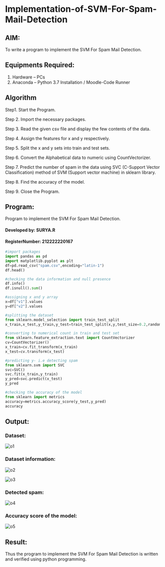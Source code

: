# Implementation-of-SVM-For-Spam-Mail-Detection

## AIM:

To write a program to implement the SVM For Spam Mail Detection.

## Equipments Required:

1. Hardware – PCs
2. Anaconda – Python 3.7 Installation / Moodle-Code Runner

## Algorithm

Step1. Start the Program.

Step 2. Import the necessary packages.

Step 3. Read the given csv file and display the few contents of the data.

Step 4. Assign the features for x and y respectively.

Step 5. Split the x and y sets into train and test sets.

Step 6. Convert the Alphabetical data to numeric using CountVectorizer.

Step 7. Predict the number of spam in the data using SVC (C-Support Vector Classification) method of SVM (Support vector machine) in sklearn library.

Step 8. Find the accuracy of the model.

Step 9. Close the Program.

## Program:

Program to implement the SVM For Spam Mail Detection.

#### Developed by: SURYA.R

#### RegisterNumber: 212222220167

```python
#import packages
import pandas as pd
import matplotlib.pyplot as plt
df=pd.read_csv("spam.csv",encoding="latin-1")
df.head()

#checking the data information and null presence
df.info()
df.isnull().sum()

#assigning x and y array
x=df["v1"].values
y=df["v2"].values

#splitting the dataset
from sklearn.model_selection import train_test_split
x_train,x_test,y_train,y_test=train_test_split(x,y,test_size=0.2,random_state=0)

#converting to numerical count in train and test set
from sklearn.feature_extraction.text import CountVectorizer
cv=CountVectorizer()
x_train=cv.fit_transform(x_train)
x_test=cv.transform(x_test)

#predicting y- i.e detecting spam
from sklearn.svm import SVC
svc=SVC()
svc.fit(x_train,y_train)
y_pred=svc.predict(x_test)
y_pred

#checking the accuracy of the model
from sklearn import metrics
accuracy=metrics.accuracy_score(y_test,y_pred)
accuracy
```

## Output:

### Dataset:

![o1](https://github.com/ATHMAJ03/Implementation-of-SVM-For-Spam-Mail-Detection/assets/118753139/1c52f7b0-9edf-4d3e-af8c-ea891fa84c75)

### Dataset information:

![o2](https://github.com/ATHMAJ03/Implementation-of-SVM-For-Spam-Mail-Detection/assets/118753139/e17e41a6-cef1-4568-9e24-6924d7121771)

![o3](https://github.com/ATHMAJ03/Implementation-of-SVM-For-Spam-Mail-Detection/assets/118753139/3b1347c8-2168-4e05-ba72-68b833be85bf)

### Detected spam:

![o4](https://github.com/ATHMAJ03/Implementation-of-SVM-For-Spam-Mail-Detection/assets/118753139/b1b57d3e-fd05-43e1-a270-42d31e6066e8)


### Accuracy score of the model:

![o5](https://github.com/ATHMAJ03/Implementation-of-SVM-For-Spam-Mail-Detection/assets/118753139/aedc79a5-6359-48ef-a7a9-989c30c4438d)


## Result:

Thus the program to implement the SVM For Spam Mail Detection is written and verified using python programming.
